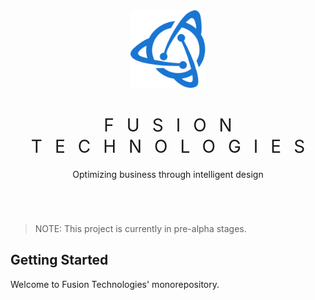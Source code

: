 <div align='center'
style='margin-bottom: 70px'>
  <img src='./web/main/static/images/fusion-logo.svg' height='125px'/>
  <h1 style='font-weight: 400; letter-spacing: 20px; margin-right: -20px'>FUSION TECHNOLOGIES</h1>
  <p>Optimizing business through intelligent design</p>
</div>

> NOTE: This project is currently in pre-alpha stages.


## Getting Started

Welcome to Fusion Technologies' monorepository.


